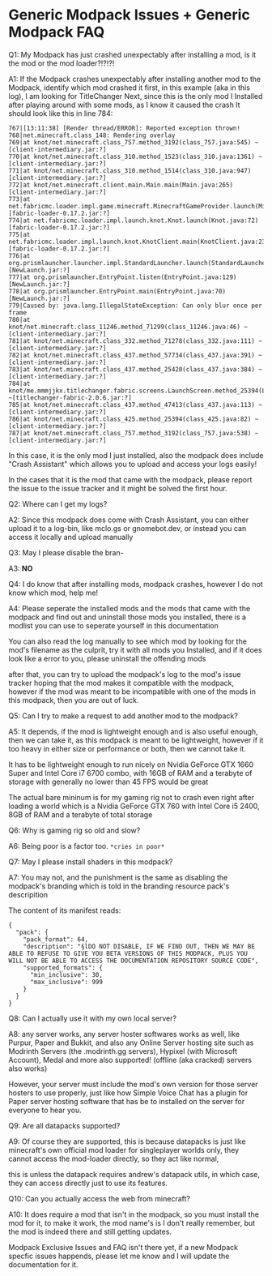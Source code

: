 # Generic Modpack Issues + Generic Modpack FAQ

Q1: My Modpack has just crashed unexpectably after installing a mod, is it the mod or the mod loader?!?!?!

A1: If the Modpack crashes unexpectably after installing another mod to the Modpack, identify which mod crashed it first,
in this example (aka in this log), I am looking for TitleChanger Next, since this is the only mod I Installed after playing around with some mods, as I know it caused the crash
It should look like this in line 784:

```
767|[13:11:38] [Render thread/ERROR]: Reported exception thrown!
768|net.minecraft.class_148: Rendering overlay
769|at knot/net.minecraft.class_757.method_3192(class_757.java:545) ~[client-intermediary.jar:?]
770|at knot/net.minecraft.class_310.method_1523(class_310.java:1361) ~[client-intermediary.jar:?]
771|at knot/net.minecraft.class_310.method_1514(class_310.java:947) [client-intermediary.jar:?]
772|at knot/net.minecraft.client.main.Main.main(Main.java:265) [client-intermediary.jar:?]
773|at net.fabricmc.loader.impl.game.minecraft.MinecraftGameProvider.launch(MinecraftGameProvider.java:506) [fabric-loader-0.17.2.jar:?]
774|at net.fabricmc.loader.impl.launch.knot.Knot.launch(Knot.java:72) [fabric-loader-0.17.2.jar:?]
775|at net.fabricmc.loader.impl.launch.knot.KnotClient.main(KnotClient.java:23) [fabric-loader-0.17.2.jar:?]
776|at org.prismlauncher.launcher.impl.StandardLauncher.launch(StandardLauncher.java:105) [NewLaunch.jar:?]
777|at org.prismlauncher.EntryPoint.listen(EntryPoint.java:129) [NewLaunch.jar:?]
778|at org.prismlauncher.EntryPoint.main(EntryPoint.java:70) [NewLaunch.jar:?]
779|Caused by: java.lang.IllegalStateException: Can only blur once per frame
780|at knot/net.minecraft.class_11246.method_71299(class_11246.java:46) ~[client-intermediary.jar:?]
781|at knot/net.minecraft.class_332.method_71278(class_332.java:111) ~[client-intermediary.jar:?]
782|at knot/net.minecraft.class_437.method_57734(class_437.java:391) ~[client-intermediary.jar:?]
783|at knot/net.minecraft.class_437.method_25420(class_437.java:384) ~[client-intermediary.jar:?]
784|at knot/me.mmmjjkx.titlechanger.fabric.screens.LaunchScreen.method_25394(LaunchScreen.java:108) ~[titlechanger-fabric-2.0.6.jar:?]
785|at knot/net.minecraft.class_437.method_47413(class_437.java:113) ~[client-intermediary.jar:?]
786|at knot/net.minecraft.class_425.method_25394(class_425.java:82) ~[client-intermediary.jar:?]
787|at knot/net.minecraft.class_757.method_3192(class_757.java:538) ~[client-intermediary.jar:?]
```

In this case, it is the only mod I just installed, also the modpack does include "Crash Assistant" which allows you to upload and access your logs easily!

In the cases that it is the mod that came with the modpack, please report the issue to the issue tracker and it might be solved the first hour.

Q2: Where can I get my logs?

A2: Since this modpack does come with Crash Assistant, you can either upload it to a log-bin, like mclo.gs or gnomebot.dev, or instead you can access it locally and upload manually

Q3: May I please disable the bran-

A3: **NO**

Q4: I do know that after installing mods, modpack crashes, however I do not know which mod, help me!

A4: Please seperate the installed mods and the mods that came with the modpack and find out and uninstall those mods you installed, there is a modlist you can use to seperate yourself in this documentation

You can also read the log manually to see which mod by looking for the mod's filename as the culprit, try it with all mods you Installed, and if it does look like a error to you, please uninstall the offending mods

after that, you can try to upload the modpack's log to the mod's issue tracker hoping that the mod makes it compatible with the modpack, however if the mod was meant to be incompatible with one of the mods in this modpack, then you are out of luck.

Q5: Can I try to make a request to add another mod to the modpack?

A5: It depends, if the mod is lightweight enough and is also useful enough, then we can take it, as this modpack is meant to be lightweight, however if it too heavy in either size or performance or both, then we cannot take it.

It has to be lightweight enough to run nicely on Nvidia GeForce GTX 1660 Super and Intel Core i7 6700 combo, with 16GB of RAM and a terabyte of storage with generally no lower than 45 FPS would be great

The actual bare mininum is for my gaming rig not to crash even right after loading a world which is a Nvidia GeForce GTX 760 with Intel Core i5 2400, 8GB of RAM and a terabyte of total storage

Q6: Why is gaming rig so old and slow?

A6: Being poor is a factor too. `*cries in poor*`

Q7: May I please install shaders in this modpack?

A7: You may not, and the punishment is the same as disabling the modpack's branding which is told in the branding resource pack's descripition

The content of its manifest reads:

```
{
  "pack": {
    "pack_format": 64,
    "description": "§lDO NOT DISABLE, IF WE FIND OUT, THEN WE MAY BE ABLE TO REFUSE TO GIVE YOU BETA VERSIONS OF THIS MODPACK, PLUS YOU WILL NOT BE ABLE TO ACCESS THE DOCUMENTATION REPOSITORY SOURCE CODE",
    "supported_formats": {
      "min_inclusive": 30,
      "max_inclusive": 999
    }
  }
}
```

Q8: Can I actually use it with my own local server?

A8: any server works, any server hoster softwares works as well, like Purpur, Paper and Bukkit, and also any Online Server hosting site such as Modrinth Servers (the .modrinth.gg servers), Hypixel (with Microsoft Account), Medal and more also supported! (offline (aka cracked) servers also works)

However, your server must include the mod's own version for those server hosters to use properly, just like how Simple Voice Chat has a plugin for Paper server hosting software that has be to installed on the server for everyone to hear you.

Q9: Are all datapacks supported?

A9: Of course they are supported, this is because datapacks is just like minecraft's own official mod loader for singleplayer worlds only, they cannot access the mod-loader directly, so they act like normal,

this is unless the datapack requires andrew's datapack utils, in which case, they can access directly just to use its features.

Q10: Can you actually access the web from minecraft?

A10: It does require a mod that isn't in the modpack, so you must install the mod for it, to make it work, the mod name's is I don't really remember, but the mod is indeed there and still getting updates.


Modpack Exclusive Issues and FAQ isn't there yet, if a new Modpack specfic issues happends, please let me know and I will update the documentation for it.